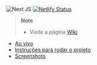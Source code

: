 ![Next JS](https://img.shields.io/badge/Next-black?style=for-the-badge&logo=next.js&logoColor=white) [![Netlify Status](https://api.netlify.com/api/v1/badges/9924aee2-a5a1-421f-9394-a77b52410df1/deploy-status)](https://app.netlify.com/sites/afya-challenge-jon/deploys) 

>**Note**
>
> - Visite a página [Wiki](https://github.com/jonataspinto/afya-challenge/wiki) 

- [Ao vivo](https://afya-challenge-jon.netlify.app/)
- [Instruções para rodar o projeto](https://github.com/jonataspinto/afya-challenge/wiki/Instru%C3%A7%C3%B5es-para-rodar-o-projeto)
- [Screenshots](https://github.com/jonataspinto/afya-challenge/wiki/%F0%9F%93%B7-Screenshots)

